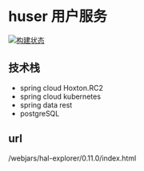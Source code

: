 # huser 用户服务
[![构建状态](https://jiujiuhouse.coding.net/badges/huser/build.svg)](https://jiujiuhouse.coding.net/p/huser/ci/job)

## 技术栈
* spring cloud Hoxton.RC2
* spring cloud kubernetes
* spring data rest
* postgreSQL

## url
/webjars/hal-explorer/0.11.0/index.html